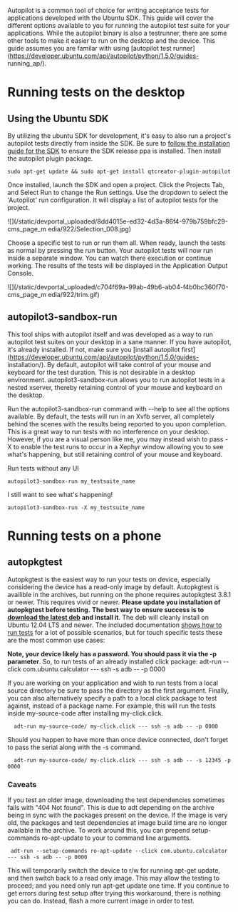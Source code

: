 





Autopilot is a common tool of choice for writing acceptance tests for
applications developed with the Ubuntu SDK. This guide will cover the
different options available to you for running the autopilot test suite for
your applications. While the autopilot binary is also a testrunner, there are
some other tools to make it easier to run on the desktop and the device. This
guide assumes you are familar with using [autopilot test
runner](https://developer.ubuntu.com/api/autopilot/python/1.5.0/guides-
running_ap/).

# Running tests on the desktop

## Using the Ubuntu SDK

By utilizing the ubuntu SDK for development, it's easy to also run a project's
autopilot tests directly from inside the SDK. Be sure to [follow the
installation guide for the SDK](/en/phone/platform/sdk/installing-the-sdk/) to
ensure the SDK release ppa is installed. Then install the autopilot plugin
package.

    sudo apt-get update && sudo apt-get install qtcreator-plugin-autopilot

Once installed, launch the SDK and open a project. Click the Projects Tab, and
Select Run to change the Run settings. Use the dropdown to select the
'Autopilot' run configuration. It will display a list of autopilot tests for
the project.

![](/static/devportal_uploaded/8dd4015e-ed32-4d3a-86f4-979b759bfc29-cms_page_m
edia/922/Selection_008.jpg)

Choose a specific test to run or run them all. When ready, launch the tests as
normal by pressing the run button. Your autopilot tests will now run inside a
separate window. You can watch there execution or continue working. The
results of the tests will be displayed in the Application Output Console.

![](/static/devportal_uploaded/c704f69a-99ab-49b6-ab04-f4b0bc360f70-cms_page_m
edia/922/trim.gif)

## autopilot3-sandbox-run

This tool ships with autopilot itself and was developed as a way to run
autopilot test suites on your desktop in a sane manner. If you have autopilot,
it's already installed. If not, make sure you [install autopilot
first](https://developer.ubuntu.com/api/autopilot/python/1.5.0/guides-
installation/). By default, autopilot will take control of your mouse and
keyboard for the test duration. This is not desirable in a desktop
environment. autopilot3-sandbox-run allows you to run autopilot tests in a
nested xserver, thereby retaining control of your mouse and keyboard on the
desktop.

Run the autopilot3-sandbox-run command with --help to see all the options
available. By default, the tests will run in an Xvfb server, all completely
behind the scenes with the results being reported to you upon completion. This
is a great way to run tests with no interference on your desktop. However, if
you are a visual person like me, you may instead wish to pass -X to enable the
test runs to occur in a Xephyr window allowing you to see what's happening,
but still retaining control of your mouse and keyboard.

Run tests without any UI

    autopilot3-sandbox-run my_testsuite_name

I still want to see what's happening!

    autopilot3-sandbox-run -X my_testsuite_name

# Running tests on a phone

## autopkgtest

Autopkgtest is the easiest way to run your tests on device, especially
considering the device has a read-only image by default. Autopkgtest is
availible in the archives, but running on the phone requires autopkgtest 3.8.1
or newer. This requires vivid or newer. **Please update you installation of
autopkgtest before testing.** **The best way to ensure success is to [download
the latest deb](https://packages.debian.org/sid/all/autopkgtest/download) and
install it**. The deb will cleanly install on Ubuntu 12.04 LTS and newer. The
included documentation [shows how to run
tests](https://people.debian.org/~mpitt/autopkgtest/README.running-tests.html)
for a lot of possible scenarios, but for touch specific tests these are the
most common use cases:

**Note, your device likely has a password. You should pass it via the -p parameter**. So, to run tests of an already installed click package:
    adt-run --click com.ubuntu.calculator --- ssh -s adb -- -p 0000

If you are working on your application and wish to run tests from a local
source directory be sure to pass the directory as the first argument. Finally,
you can also alternatively specify a path to a local click package to test
against, instead of a package name. For example, this will run the tests
inside my-source-code after installing my-click.click.

      adt-run my-source-code/ my-click.click --- ssh -s adb -- -p 0000

Should you happen to have more than once device connected, don't forget to
pass the serial along with the -s command.

      adt-run my-source-code/ my-click.click --- ssh -s adb -- -s 12345 -p 0000

### Caveats

If you test an older image, downloading the test dependencies sometimes fails
with "404 Not found". This is due to adt depending on the archive being in
sync with the packages present on the device. If the image is very old, the
packages and test dependencies at image build time are no longer available in
the archive. To work around this, you can prepend setup-commands ro-apt-update
to your to command line arguments.

     adt-run --setup-commands ro-apt-update --click com.ubuntu.calculator --- ssh -s adb -- -p 0000

This will temporarily switch the device to r/w for running apt-get update, and
then switch back to a read only image. This may allow the testing to proceed;
and you need only run apt-get update one time. If you continue to get errors
during test setup after trying this workaround, there is nothing you can do.
Instead, flash a more current image in order to test.





